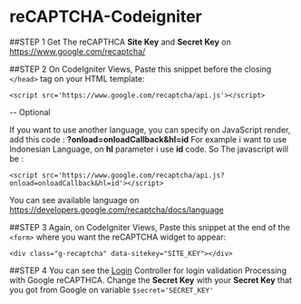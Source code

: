 # reCAPTCHA-Codeigniter
##STEP 1
Get The reCAPTHCA **Site Key** and **Secret Key** on https://www.google.com/recaptcha/

##STEP 2
On CodeIgniter Views, Paste this snippet before the closing `</head>` tag on your HTML template:

`<script src='https://www.google.com/recaptcha/api.js'></script>`

-- Optional

If you want to use another language, you can specify on JavaScript render, add this code :
**?onload=onloadCallback&hl=id**
For example i want to use Indonesian Language, on **hl** parameter i use **id** code. So The javascript will be :

`<script src='https://www.google.com/recaptcha/api.js?onload=onloadCallback&hl=id'></script>`

You can see available language on https://developers.google.com/recaptcha/docs/language

##STEP 3
Again, on CodeIgniter Views, Paste this snippet at the end of the `<form>` where you want the reCAPTCHA widget to appear:

`<div class="g-recaptcha" data-sitekey="SITE_KEY"></div>`

##STEP 4
You can see the [Login](../master/Login.php) Controller for login validation Processing with Google reCAPTHCA. Change the **Secret Key** with your **Secret Key** that you got from Google on variable `$secret='SECRET_KEY'`
